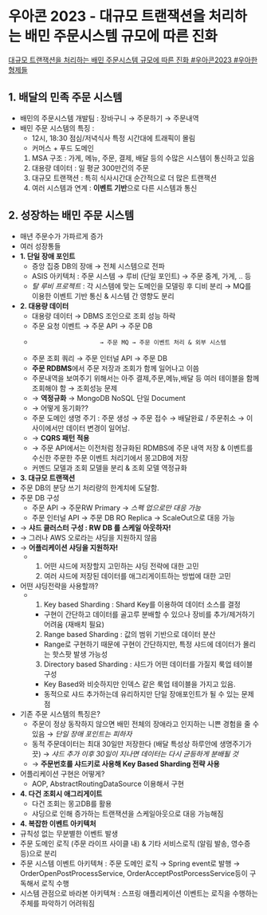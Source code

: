 # 우아콘 2023 - 대규모 트랜잭션을 처리하는 배민 주문시스템 규모에 따른 진화
[ 대규모 트랜잭션을 처리하는 배민 주문시스템 규모에 따른 진화 #우아콘2023 #우아한형제들 ](https://www.youtube.com/watch?v=704qQs6KoUk)

## 1. 배달의 민족 주문 시스템
- 배민의 주문시스템 개발팀 : 장바구니 → 주문하기 → 주문내역
- 배민 주문 시스템의 특징 :
  - 12시, 18:30 점심/저녁식사 특정 시간대에 트래픽이 몰림
  - 커머스 + 푸드 도메인
  1. MSA 구조 : 가게, 메뉴, 주문, 결제, 배달 등의 수많은 시스템이 통신하고 있음
  2. 대용량 데이터 : 일 평균 300만건의 주문
  3. 대규모 트랜잭션 : 특히 식사시간대 순간적으로 더 많은 트랜잭션
  4. 여러 시스템과 연계 : **이벤트 기반**으로 다른 시스템과 통신
  
## 2. 성장하는 배민 주문 시스템
- 매년 주문수가 가파르게 증가
- 여러 성장통들
- **1. 단일 장애 포인트**
  - 증앙 집중 DB의 장애 → 전체 시스템으로 전파
  - ASIS 아키텍처 : 주문 시스템 → 루비 (단일 포인트) → 주문 중계, 가게, .. 등
  - *탈 루비 프로젝트* : 각 시스템에 맞는 도메인을 모델링 후 디비 분리 → MQ를 이용한 이벤트 기반 통신 & 시스템 간 영향도 분리
- **2. 대용량 데이터**
  - 대용량 데이터 → DBMS 조인으로 조회 성능 하락
  - 주문 요청 이벤트 → 주문 API → 주문 DB
  -                        → 주문 MQ → 주문 이벤트 처리 & 외부 시스템
  - 주문 조회 쿼리  → 주문 인터널 API → 주문 DB
  - **주문 RDBMS**에서 주문 저장과 조회가 함께 일어나고 이씀
  - 주문내역을 보여주기 위해서는 아주 결제,주문,메뉴,배달 등 여러 테이블을 함께 조회해야 함 → 조회성능 문제
  - → **역정규화** → MongoDB NoSQL 단일 Document
  - → 어떻게 동기화??
  - 주문 도메인 생명 주기 : 주문 생성 → 주문 접수 → 배달완료 / 주문취소 → 이 사이에서만 데이터 변경이 일어남.
  - → **CQRS 패턴 적용**
  - → 주문 API에서는 이전처럼 정규화된 RDMBS에 주문 내역 저장 & 이벤트를 수신한 주문한 주문 이벤트 처리기에서 몽고DB에 저장
  - 커멘드 모델과 조회 모델을 분리 & 조회 모델 역정규화
- **3. 대규모 트랜잭션**
- 주문 DB의 분당 쓰기 처리량의 한계치에 도달함.
- 주문 DB 구성
  - 주문 API → 주문RW Primary → *스펙 업으로만 대응 가능*
  - 주문 인터널 API → 주문 DB RO Replica → ScaleOut으로 대응 가능
- → **샤드 클러스터 구성 : RW DB 를 스케일 아웃하자!**
- → 그러나 AWS 오로라는 샤딩을 지원하지 않음
- → **어플리케이션 샤딩을 지원하자!**
  - 1) 어떤 샤드에 저장할지 고민하는 샤딩 전략에 대한 고민
    2) 여러 샤드에 저장된 데이터를 애그리게이트하는 방법에 대한 고민
- 어떤 샤딩전략을 사용할까?
  - 1) Key based Sharding : Shard Key를 이용하여 데이터 소스를 결정 
      - 구현이 간단하고 데이터를 골고루 분배할 수 있으나 장비를 추가/제거하기 어려움 (재배치 필요)
    2) Range based Sharding : 값의 범위 기반으로 데이터 분산
      - Range로 구현하기 때문에 구현이 간단하지만, 특정 샤드에 데이터가 몰리는 핫스팟 발생 가능성 
    3) Directory based Sharding : 샤드가 어떤 데이터를 가질지 룩업 테이블 구성
      - Key Based와 비슷하지만 인덱스 같은 룩업 테이블을 가지고 있음.
      - 동적으로 샤드 추가하는데 유리하지만 단일 장애포인트가 될 수 있는 문제점
- 기존 주문 시스템의 특징은?
  - 주문이 정상 동작하지 않으면 배민 전체의 장애라고 인지하는 니쁜 경험을 줄 수 있음 →  *단일 장애 포인트는 피하자*
  - 동적 주문데이터는 최대 30일만 저장한다 (배달 특성상 하루안에 생명주기가 끗) →  *샤드 추가 이후 30일이 지나면 데이터는 다시 균등하게 분배될 것*
  - → **주문번호를 샤드키로 사용해 Key Based Sharding 전략 사용**
- 어플리케이션 구현은 어떻게?
  - AOP, AbstractRoutingDataSource 이용해서 구현
- **4. 다건 조회시 애그리게이트**
  - 다건 조회는 몽고DB를 활용
  - 샤딩으로 인해 증가하는 트랜잭션을 스케일아웃으로 대응 가능해짐
- **4. 복잡한 이벤트 아키텍처**
- 규칙성 없는 무분별한 이벤트 발생
- 주문 도메인 로직 (주문 라이프 사이클 내) & 기타 서비스로직 (알림 발송, 영수증 등)으로 분리
- 주문 시스템 이벤트 아키텍쳐 : 주문 도메인 로직 → Spring event로 발행  → OrderOpenPostProcessService, OrderAcceptPostPorcessService등이 구독해서 로직 수행
- 시스템 관점으로 바라본 아키텍쳐 : 스프링 애플리케이션 이벤트는 로직을 수행하는 주체를 파악하기 어려워짐
